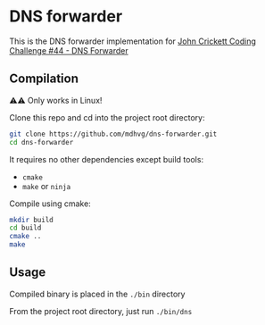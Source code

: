 # DNS forwarder

This is the DNS forwarder implementation for [John Crickett Coding Challenge #44 - DNS Forwarder](https://codingchallenges.substack.com/p/coding-challenge-44-dns-forwarder)

## Compilation

⚠️⚠️ Only works in Linux!

Clone this repo and cd into the project root directory:

```bash
git clone https://github.com/mdhvg/dns-forwarder.git
cd dns-forwarder
```

It requires no other dependencies except build tools:

- `cmake`
- `make` or `ninja`

Compile using cmake:

```bash
mkdir build
cd build
cmake ..
make
```

## Usage

Compiled binary is placed in the `./bin` directory

From the project root directory, just run `./bin/dns`
